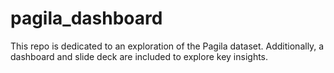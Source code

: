 # pagila_dashboard
This repo is dedicated to an exploration of the Pagila dataset. Additionally, a dashboard and slide deck are included to explore key insights.

